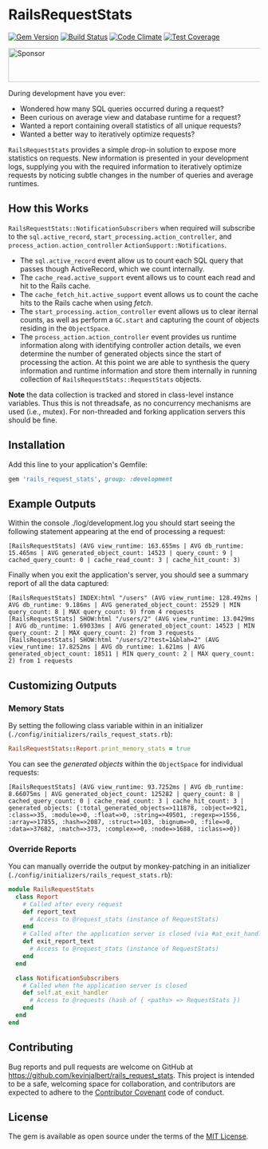 # RailsRequestStats

[![Gem Version](https://badge.fury.io/rb/rails_request_stats.svg)](https://badge.fury.io/rb/rails_request_stats)
[![Build Status](https://travis-ci.org/kevinjalbert/rails_request_stats.svg?branch=master)](https://travis-ci.org/kevinjalbert/rails_request_stats)
[![Code Climate](https://codeclimate.com/github/kevinjalbert/rails_request_stats/badges/gpa.svg)](https://codeclimate.com/github/kevinjalbert/rails_request_stats)
[![Test Coverage](https://codeclimate.com/github/kevinjalbert/rails_request_stats/badges/coverage.svg)](https://codeclimate.com/github/kevinjalbert/rails_request_stats/coverage)

<a target='_blank' rel='nofollow' href='https://app.codesponsor.io/link/ywjjpfdmDSqq7ihhqtALKnLV/kevinjalbert/rails_request_stats'>
  <img alt='Sponsor' width='888' height='68' src='https://app.codesponsor.io/embed/ywjjpfdmDSqq7ihhqtALKnLV/kevinjalbert/rails_request_stats.svg' />
</a>

During development have you ever:

* Wondered how many SQL queries occurred during a request?
* Been curious on average view and database runtime for a request?
* Wanted a report containing overall statistics of all unique requests?
* Wanted a better way to iteratively optimize requests?

`RailsRequestStats` provides a simple drop-in solution to expose more statistics on requests. New information is presented in your development logs, supplying you with the required information to iteratively optimize requests by noticing subtle changes in the number of queries and average runtimes.

## How this Works

`RailsRequestStats::NotificationSubscribers` when required will subscribe to the `sql.active_record`, `start_processing.action_controller`, and `process_action.action_controller` `ActionSupport::Notifications`.

 * The `sql.active_record` event allow us to count each SQL query that passes though ActiveRecord, which we count internally.
 * The `cache_read.active_support` event allows us to count each read and hit to the Rails cache.
 * The `cache_fetch_hit.active_support` event allows us to count the cache hits to the Rails cache when using *fetch*.
 * The `start_processing.action_controller` event allows us to clear iternal counts, as well as perform a `GC.start` and capturing the count of objects residing in the `ObjectSpace`.
 * The `process_action.action_controller` event provides us runtime information along with identifying controller action details, we even determine the number of generated objects since the start of processing the action. At this point we are able to synthesis the query information and runtime information and store them internally in running collection of `RailsRequestStats::RequestStats` objects.

**Note** the data collection is tracked and stored in class-level instance variables. Thus this is not threadsafe, as no concurrency mechanisms are used (i.e., mutex). For non-threaded and forking application servers this should be fine.

## Installation

Add this line to your application's Gemfile:

```ruby
gem 'rails_request_stats', group: :development
```

## Example Outputs

Within the console ./log/development.log you should start seeing the following statement appearing at the end of processing a request:

```
[RailsRequestStats] (AVG view_runtime: 163.655ms | AVG db_runtime: 15.465ms | AVG generated_object_count: 14523 | query_count: 9 | cached_query_count: 0 | cache_read_count: 3 | cache_hit_count: 3)
```

Finally when you exit the application's server, you should see a summary report of all the data captured:

```
[RailsRequestStats] INDEX:html "/users" (AVG view_runtime: 128.492ms | AVG db_runtime: 9.186ms | AVG generated_object_count: 25529 | MIN query_count: 8 | MAX query_count: 9) from 4 requests
[RailsRequestStats] SHOW:html "/users/2" (AVG view_runtime: 13.0429ms | AVG db_runtime: 1.69033ms | AVG generated_object_count: 14523 | MIN query_count: 2 | MAX query_count: 2) from 3 requests
[RailsRequestStats] SHOW:html "/users/2?test=1&blah=2" (AVG view_runtime: 17.8252ms | AVG db_runtime: 1.621ms | AVG generated_object_count: 18511 | MIN query_count: 2 | MAX query_count: 2) from 1 requests
```

## Customizing Outputs

### Memory Stats
By setting the following class variable within in an initializer (`./config/initializers/rails_request_stats.rb`):

```ruby
RailsRequestStats::Report.print_memory_stats = true
```

You can see the *generated objects* within the `ObjectSpace` for individual requests:

```
[RailsRequestStats] (AVG view_runtime: 93.7252ms | AVG db_runtime: 8.66075ms | AVG generated_object_count: 125282 | query_count: 8 | cached_query_count: 0 | cache_read_count: 3 | cache_hit_count: 3 | generated_objects: {:total_generated_objects=>111878, :object=>921, :class=>35, :module=>0, :float=>0, :string=>49501, :regexp=>1556, :array=>17855, :hash=>2087, :struct=>103, :bignum=>0, :file=>0, :data=>37682, :match=>373, :complex=>0, :node=>1688, :iclass=>0})
```

### Override Reports

You can manually override the output by monkey-patching in an initializer (`./config/initializers/rails_request_stats.rb`):

```ruby
module RailsRequestStats
  class Report
    # Called after every request
    def report_text
      # Access to @request_stats (instance of RequestStats)
    end
    # Called after the application server is closed (via #at_exit_handler)
    def exit_report_text
      # Access to @request_stats (instance of RequestStats)
    end
  end

  class NotificationSubscribers
    # Called when the application server is closed
    def self.at_exit_handler
      # Access to @requests (hash of { <paths> => RequestStats })
    end
  end
end
```

## Contributing

Bug reports and pull requests are welcome on GitHub at https://github.com/kevinjalbert/rails_request_stats. This project is intended to be a safe, welcoming space for collaboration, and contributors are expected to adhere to the [Contributor Covenant](contributor-covenant.org) code of conduct.

## License

The gem is available as open source under the terms of the [MIT License](http://opensource.org/licenses/MIT).
